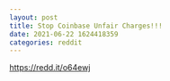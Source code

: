 ```yaml
--- 
layout: post 
title: Stop Coinbase Unfair Charges!!! 
date: 2021-06-22 1624418359 
categories: reddit 
--- 
```

https://redd.it/o64ewj